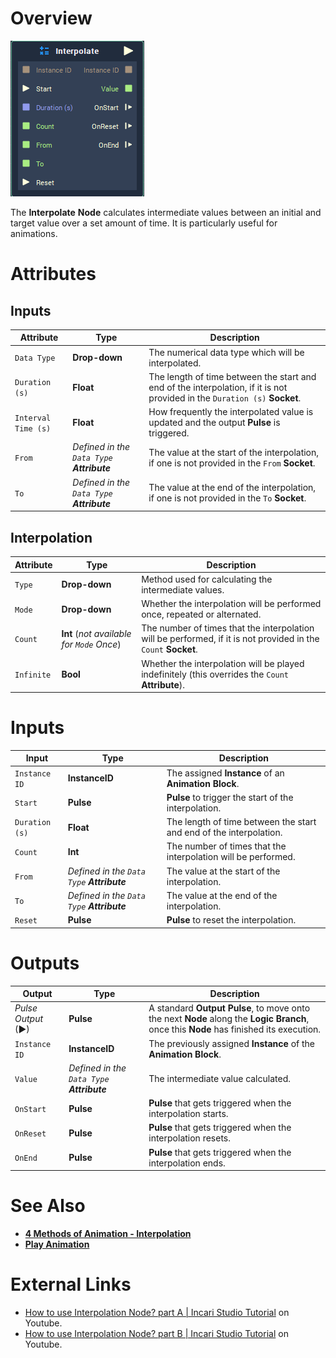 # Overview

![The Interpolate Node.](../../.gitbook/assets/node-interpolate.png)

The **Interpolate** **Node** calculates intermediate values between an initial and target value over a set amount of time. It is particularly useful for animations.

# Attributes

## Inputs

|Attribute|Type|Description|
|---|---|---|
| `Data Type` | **Drop-down** | The numerical data type which will be interpolated. |
| `Duration (s)` | **Float** | The length of time between the start and end of the interpolation, if it is not provided in the `Duration (s)` **Socket**. |
| `Interval Time (s)` | **Float** | How frequently the interpolated value is updated and the output **Pulse** is triggered.|
| `From` | _Defined in the `Data Type` **Attribute**_ | The value at the start of the interpolation, if one is not provided in the `From` **Socket**. |
| `To` | _Defined in the `Data Type` **Attribute**_ | The value at the end of the interpolation, if one is not provided in the `To` **Socket**.|

## Interpolation

|Attribute|Type|Description|
|---|---|---|
| `Type` | **Drop-down** | Method used for calculating the intermediate values. |
| `Mode` | **Drop-down** | Whether the interpolation will be performed once, repeated or alternated. |
| `Count`| **Int** (_not available for `Mode` Once_) | The number of times that the interpolation will be performed, if it is not provided in the `Count` **Socket**. |
| `Infinite` | **Bool** | Whether the interpolation will be played indefinitely (this overrides the `Count` **Attribute**). |
# Inputs

|Input|Type|Description|
|---|---|---|
| `Instance ID` | **InstanceID** | The assigned **Instance** of an **Animation Block**. |
| `Start` | **Pulse** | **Pulse** to trigger the start of the interpolation. |
| `Duration (s)` | **Float** | The length of time between the start and end of the interpolation. |
| `Count` | **Int** | The number of times that the interpolation will be performed. |
| `From` | _Defined in the `Data Type` **Attribute**_ | The value at the start of the interpolation. |
| `To` | _Defined in the `Data Type` **Attribute**_| The value at the end of the interpolation. |
| `Reset` | **Pulse** | **Pulse** to reset the interpolation. |

# Outputs

|Output|Type|Description|
|---|---|---|
|*Pulse Output* (►)|**Pulse**|A standard **Output Pulse**, to move onto the next **Node** along the **Logic Branch**, once this **Node** has finished its execution.|
| `Instance ID` | **InstanceID**  | The previously assigned **Instance** of the **Animation Block**. |
| `Value` | _Defined in the `Data Type` **Attribute**_ | The intermediate value calculated. |
| `OnStart` | **Pulse** | **Pulse** that gets triggered when the interpolation starts. |
| `OnReset` | **Pulse** | **Pulse** that gets triggered when the interpolation resets. |
| `OnEnd` | **Pulse** | **Pulse** that gets triggered when the interpolation ends. |

# See Also

* [**4 Methods of Animation - Interpolation**](../../demo-projects/4-methods-of-animation.md#2-interpolation)
* [**Play Animation**](../incari/animation/playanimation.md)
# External Links

* [How to use Interpolation Node? part A | Incari Studio Tutorial](https://www.youtube.com/watch?v=StFmsERQJTs) on Youtube.
* [How to use Interpolation Node? part B | Incari Studio Tutorial](https://www.youtube.com/watch?v=v-xG_oa0tLI) on Youtube.
